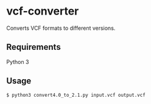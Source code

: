 # vcf-converter
Converts VCF formats to different versions.

## Requirements
Python 3

## Usage
```
$ python3 convert4.0_to_2.1.py input.vcf output.vcf
```
